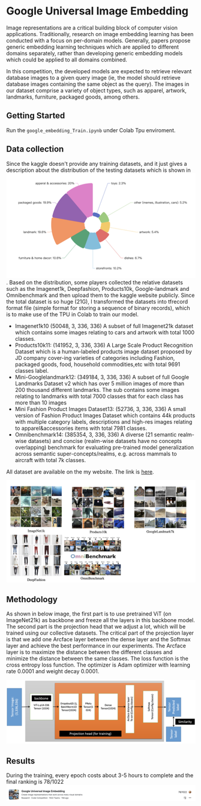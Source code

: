 # Google Universal Image Embedding


Image representations are a critical building block of computer vision applications. Traditionally, research on image embedding learning has been conducted with a focus on per-domain models. Generally, papers propose generic embedding learning techniques which are applied to different domains separately, rather than developing generic embedding models which could be applied to all domains combined.

In this competition, the developed models are expected to retrieve relevant database images to a given query image (ie, the model should retrieve database images containing the same object as the query). The images in our dataset comprise a variety of object types, such as apparel, artwork, landmarks, furniture, packaged goods, among others.

## Getting Started
Run the ```google_embedding_Train.ipynb``` under Colab Tpu enviroment.
## Data collection

Since the kaggle doesn't provide any training datasets, and it just gives a description about the distribution of the testing datasets which is shown in ![testimage](img/test_dataset.png).
Based on the distribution, some players collected the relative datasets such as the Imagenet1k, Deepfashion, Products10k, Google-landmark and Omnibenchmark and then upload them to the kaggle website publicly. Since the total dataset is so huge ($21$G), I transformed the datasets into tfrecord format file (simple format for storing a sequence of binary records), which is to
make use of the TPU in Colab to train our model.
<!-- list -->
* Imagenet1k10 (50048, 3, 336, 336) A subset of full Imagenet21k dataset which contains some images relating to cars and artwork with total 1000 classes.
* Products10k11: (141952, 3, 336, 336) A Large Scale Product Recognition Dataset which is a human-labeled products image dataset proposed by JD company cover-ing varieties of categories including Fashion, packaged goods, food, household commodities,etc with total 9691
classes label.
* Mini-Googlelandmark12: (349184, 3, 336, 336) A subset of full Google Landmarks Dataset v2 which has over 5 million images of more than 200 thousand different landmarks. The sub contains some images relating to landmarks with total 7000 classes that for each class has more than 10 images
* Mini Fashion Product Images Dataset13: (52736, 3, 336, 336) A small version of Fashion Product Images Dataset which contains 44k products with multiple category labels, descriptions and high-res images relating to apparel&accessories items with total 7981 classes.
* Omnibenchmark14: (385354, 3, 336, 336) A diverse (21 semantic realm-wise datasets) and concise (realm-wise datasets have no concepts overlapping) benchmark for evaluating pre-trained model generalization across semantic super-concepts/realms, e.g. across mammals to aircraft with total 7k classes.

All dataset are available on the my website. The link is [here](https://console.cloud.google.com/storage/browser/wenxuanye;tab=objects?project=magnetic-icon-363722&pageState=(%22StorageObjectListTable%22:(%22f%22:%22%255B%255D%22))&prefix=&forceOnObjectsSortingFiltering=false).
<!-- show img -->
![trainimage](img/train_dataset.png)
## Methodology

As shown in below image, the first part is to use pretrained ViT (on ImageNet21k) as backbone and freeze all the layers in this backbone model. The second part is the projection head that we adjust a lot, which will be trained using our collective datasets. The critical part of the projection layer is that we add one Arcface layer between the dense layer and the Softmax layer and achieve the best performance in our experiments. The Arcface layer is to maximize the distance between the different classes and minimize the distance between the same classes. The loss function is the cross entropy loss function. The optimizer is Adam optimizer with learning rate 0.0001 and weight decay 0.0001. 

![model](img/models_new.png)

## Results

During the training, every epoch costs about 3-5 hours to complete and the final ranking is 78/1022
![result](img/ranking.png)
